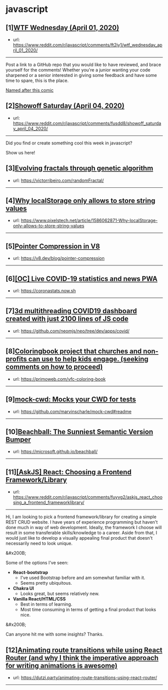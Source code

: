 # javascript
## [1][WTF Wednesday (April 01, 2020)](https://www.reddit.com/r/javascript/comments/ft2jy1/wtf_wednesday_april_01_2020/)
- url: https://www.reddit.com/r/javascript/comments/ft2jy1/wtf_wednesday_april_01_2020/
---
Post a link to a GitHub repo that you would like to have reviewed, and brace yourself for the comments!
Whether you're a junior wanting your code sharpened or a senior interested in giving some feedback and have some time to spare, 
this is the place.

[Named after this comic](https://davidwalsh.name/demo/code-review.png)
## [2][Showoff Saturday (April 04, 2020)](https://www.reddit.com/r/javascript/comments/fusdd8/showoff_saturday_april_04_2020/)
- url: https://www.reddit.com/r/javascript/comments/fusdd8/showoff_saturday_april_04_2020/
---
Did you find or create something cool this week in javascript? 

Show us here!
## [3][Evolving fractals through genetic algorithm](https://www.reddit.com/r/javascript/comments/fv7l5x/evolving_fractals_through_genetic_algorithm/)
- url: https://victorribeiro.com/randomFractal/
---

## [4][Why localStorage only allows to store string values](https://www.reddit.com/r/javascript/comments/fv8yw0/why_localstorage_only_allows_to_store_string/)
- url: https://www.pixelstech.net/article/1586062871-Why-localStorage-only-allows-to-store-string-values
---

## [5][Pointer Compression in V8](https://www.reddit.com/r/javascript/comments/fvb2w7/pointer_compression_in_v8/)
- url: https://v8.dev/blog/pointer-compression
---

## [6][[OC] Live COVID-19 statistics and news PWA](https://www.reddit.com/r/javascript/comments/fuw8ml/oc_live_covid19_statistics_and_news_pwa/)
- url: https://coronastats.now.sh
---

## [7][3d multithreading COVID19 dashboard created with just 2100 lines of JS code](https://www.reddit.com/r/javascript/comments/fvdprt/3d_multithreading_covid19_dashboard_created_with/)
- url: https://github.com/neomjs/neo/tree/dev/apps/covid/
---

## [8][Coloringbook project that churches and non-profits can use to help kids engage. (seeking comments on how to proceed)](https://www.reddit.com/r/javascript/comments/fuza0v/coloringbook_project_that_churches_and_nonprofits/)
- url: https://primoweb.com/vfc-coloring-book
---

## [9][mock-cwd: Mocks your CWD for tests](https://www.reddit.com/r/javascript/comments/fvbbns/mockcwd_mocks_your_cwd_for_tests/)
- url: https://github.com/marvinscharle/mock-cwd#readme
---

## [10][Beachball: The Sunniest Semantic Version Bumper](https://www.reddit.com/r/javascript/comments/fv9ltw/beachball_the_sunniest_semantic_version_bumper/)
- url: https://microsoft.github.io/beachball/
---

## [11][[AskJS] React: Choosing a Frontend Framework/Library](https://www.reddit.com/r/javascript/comments/fuyvg2/askjs_react_choosing_a_frontend_frameworklibrary/)
- url: https://www.reddit.com/r/javascript/comments/fuyvg2/askjs_react_choosing_a_frontend_frameworklibrary/
---
Hi, I am looking to pick a frontend framework/library for creating a simple REST CRUD website. I have years of experience programming but haven't done much in way of web development. Ideally, the framework I choose will result in some transferable skills/knowledge to a career. Aside from that, I would just like to develop a visually appealing final product that doesn't necessarily need to look unique.

&amp;#x200B;

Some of the options I've seen:

* **React-bootstrap**
   * I've used Bootstrap before and am somewhat familiar with it.
   * Seems pretty ubiquitous.
* **Chakra UI**
   * Looks great, but seems relatively new.
* **Vanilla React/HTML/CSS**
   * Best in terms of learning.
   * Most time consuming in terms of getting a final product that looks nice.

&amp;#x200B;

Can anyone hit me with some insights? Thanks.
## [12][Animating route transitions while using React Router (and why I think the imperative approach for writing animations is awesome)](https://www.reddit.com/r/javascript/comments/fv8hbz/animating_route_transitions_while_using_react/)
- url: https://dutzi.party/animating-route-transitions-using-react-router/
---

